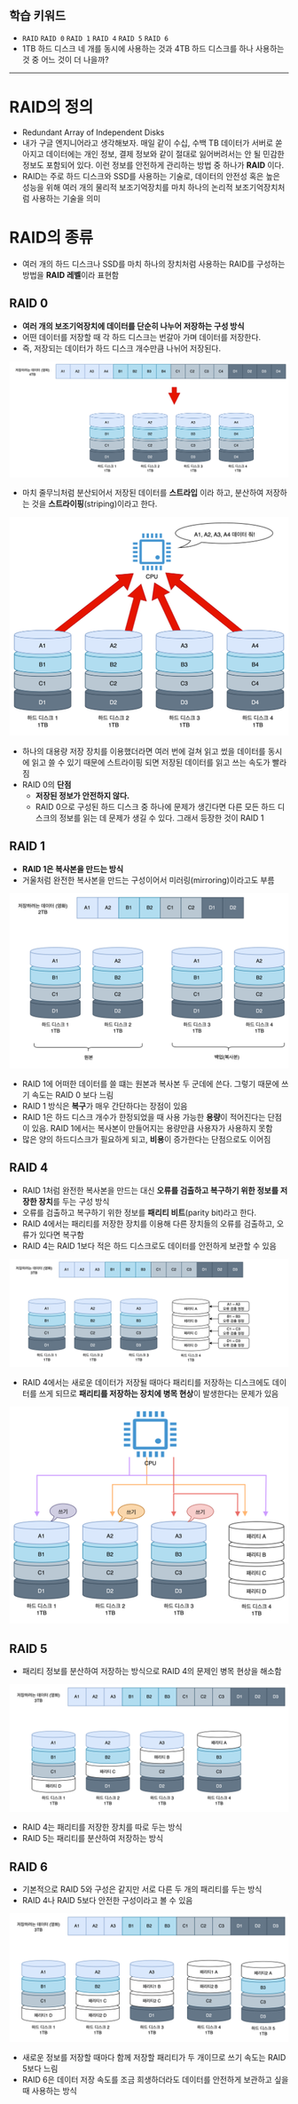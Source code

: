 ## 학습 키워드

- `RAID` `RAID 0` `RAID 1` `RAID 4` `RAID 5` `RAID 6`
- 1TB 하드 디스크 네 개를 동시에 사용하는 것과 4TB 하드 디스크를 하나 사용하는 것 중 어느 것이 더 나을까?

---

# RAID의 정의

- Redundant Array of Independent Disks
- 내가 구글 엔지니어라고 생각해보자. 매일 같이 수십, 수백 TB 데이터가 서버로 쏟아지고 데이터에는 개인 정보, 결제 정보와 같이 절대로 잃어버려서는 안 될 민감한 정보도 포함되어 있다. 이런 정보를 안전하게 관리하는 방법 중 하나가 **RAID** 이다.
- RAID는 주로 하드 디스크와 SSD를 사용하는 기술로, 데이터의 안전성 혹은 높은 성능을 위해 여러 개의 물리적 보조기억장치를 마치 하나의 논리적 보조기억장치처럼 사용하는 기술을 의미

# RAID의 종류

- 여러 개의 하드 디스크나 SSD를 마치 하나의 장치처럼 사용하는 RAID를 구성하는 방법을 **RAID 레벨**이라 표현함

## RAID 0

- **여러 개의 보조기억장치에 데이터를 단순히 나누어 저장하는 구성 방식**
- 어떤 데이터를 저장할 때 각 하드 디스크는 번갈아 가며 데이터를 저장한다.
- 즉, 저장되는 데이터가 하드 디스크 개수만큼 나뉘어 저장된다.

![](/CS/hongong/img/RAID0.png)

- 마치 줄무늬처럼 분산되어서 저장된 데이터를 **스트라입** 이라 하고, 분산하여 저장하는 것을 **스트라이핑**(striping)이라고 한다.

![](/CS/hongong/img/RAID0_속도.png)

- 하나의 대용량 저장 장치를 이용했더라면 여러 번에 걸쳐 읽고 썼을 데이터를 동시에 읽고 쓸 수 있기 때문에 스트라이핑 되면 저장된 데이터를 읽고 쓰는 속도가 빨라짐
- RAID 0의 **단점**
    - **저장된 정보가 안전하지 않다.**
    - RAID 0으로 구성된 하드 디스크 중 하나에 문제가 생긴다면 다른 모든 하드 디스크의 정보를 읽는 데 문제가 생길 수 있다. 그래서 등장한 것이 RAID 1

## RAID 1

- **RAID 1은 복사본을 만드는 방식**
- 거울처럼 완전한 복사본을 만드는 구성이어서 미러링(mirroring)이라고도 부름

![](/CS/hongong/img/RAID1.png)

- RAID 1에 어떠한 데이터를 쓸 떄는 원본과 복사본 두 군데에 쓴다. 그렇기 때문에 쓰기 속도는 RAID 0 보다 느림
- RAID 1 방식은 **복구**가 매우 간단하다는 장점이 있음
- RAID 1은 하드 디스크 개수가 한정되었을 때 사용 가능한 **용량**이 적어진다는 단점이 있음. RAID 1에서는 복사본이 만들어지는 용량만큼 사용자가 사용하지 못함
- 많은 양의 하드디스크가 필요하게 되고, **비용**이 증가한다는 단점으로도 이어짐
## RAID 4

- RAID 1처럼 완전한 복사본을 만드는 대신 **오류를 검출하고 복구하기 위한 정보를 저장한 장치**를 두는 구성 방식
- 오류를 검출하고 복구하기 위한 정보를 **패리티 비트**(parity bit)라고 한다.
- RAID 4에서는 패리티를 저장한 장치를 이용해 다른 장치들의 오류를 검출하고, 오류가 있다면 복구함
- RAID 4는 RAID 1보다 적은 하드 디스크로도 데이터를 안전하게 보관할 수 있음

![](/CS/hongong/img/RAID4.png)

- RAID 4에서는 새로운 데이터가 저장될 때마다 패리티를 저장하는 디스크에도 데이터를 쓰게 되므로 **패리티를 저장하는 장치에 병목 현상**이 발생한다는 문제가 있음

![](/CS/hongong/img/RAID4_단점.png)

## RAID 5

- 패리티 정보를 분산하여 저장하는 방식으로 RAID 4의 문제인 병목 현상을 해소함

![](/CS/hongong/img/RAID5.png)

- RAID 4는 패리티를 저장한 장치를 따로 두는 방식
- RAID 5는 패리티를 분산하여 저장하는 방식

## RAID 6

- 기본적으로 RAID 5와 구성은 같지만 서로 다른 두 개의 패리티를 두는 방식
- RAID 4나 RAID 5보다 안전한 구성이라고 볼 수 있음

![](/CS/hongong/img/RAID6.png)

- 새로운 정보를 저장할 때마다 함께 저장할 패리티가 두 개이므로 쓰기 속도는 RAID 5보다 느림
- RAID 6은 데이터 저장 속도를 조금 희생하더라도 데이터를 안전하게 보관하고 싶을 때 사용하는 방식